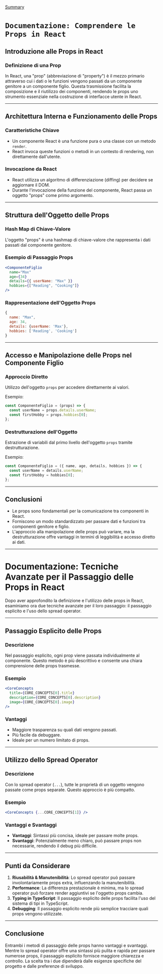 [Summary](../Summary.md)

# `Documentazione: Comprendere le Props in React`

## Introduzione alle Props in React

### Definizione di una Prop

In React, una "prop" (abbreviazione di "property") è il mezzo primario attraverso cui i dati o le funzioni vengono passati da un componente genitore a un componente figlio. Questa trasmissione facilita la composizione e il riutilizzo dei componenti, rendendo le props uno strumento essenziale nella costruzione di interfacce utente in React.

---

## Architettura Interna e Funzionamento delle Props

### Caratteristiche Chiave

- Un componente React è una funzione pura o una classe con un metodo `render`.
- React invoca queste funzioni o metodi in un contesto di rendering, non direttamente dall'utente.

### Invocazione da React

- React utilizza un algoritmo di differenziazione (diffing) per decidere se aggiornare il DOM.
- Durante l'invocazione della funzione del componente, React passa un oggetto "props" come primo argomento.

---

## Struttura dell'Oggetto delle Props

### Hash Map di Chiave-Valore

L'oggetto "props" è una hashmap di chiave-valore che rappresenta i dati passati dal componente genitore.

### Esempio di Passaggio Props

```jsx
<ComponenteFiglio
  name="Max"
  age={34}
  details={{ userName: "Max" }}
  hobbies={["Reading", "Cooking"]}
/>
```

### Rappresentazione dell'Oggetto Props

```jsx
{
  name: "Max",
  age: 34,
  details: {userName: 'Max'},
  hobbies: ['Reading', 'Cooking']
}
```

---

## Accesso e Manipolazione delle Props nel Componente Figlio

### Approccio Diretto

Utilizzo dell'oggetto `props` per accedere direttamente ai valori.

Esempio:

```jsx
const ComponenteFiglio = (props) => {
  const userName = props.details.userName;
  const firstHobby = props.hobbies[0];
};
```

### Destrutturazione dell'Oggetto

Estrazione di variabili dal primo livello dell'oggetto `props` tramite destrutturazione.

Esempio:

```jsx
const ComponenteFiglio = ({ name, age, details, hobbies }) => {
  const userName = details.userName;
  const firstHobby = hobbies[0];
};
```

---

## Conclusioni

- Le props sono fondamentali per la comunicazione tra componenti in React.
- Forniscono un modo standardizzato per passare dati e funzioni tra componenti genitore e figlio.
- L'approccio alla manipolazione delle props può variare, ma la destrutturazione offre vantaggi in termini di leggibilità e accesso diretto ai dati.

---

# Documentazione: Tecniche Avanzate per il Passaggio delle Props in React

Dopo aver approfondito la definizione e l'utilizzo delle props in React, esaminiamo ora due tecniche avanzate per il loro passaggio: il passaggio esplicito e l'uso dello spread operator.

---

## Passaggio Esplicito delle Props

### Descrizione

Nel passaggio esplicito, ogni prop viene passata individualmente al componente. Questo metodo è più descrittivo e consente una chiara comprensione delle props trasmesse.

### Esempio

```jsx
<CoreConcepts
  title={CORE_CONCEPTS[0].title}
  description={CORE_CONCEPTS[0].description}
  image={CORE_CONCEPTS[0].image}
/>
```

### Vantaggi

- Maggiore trasparenza su quali dati vengono passati.
- Più facile da debuggare.
- Ideale per un numero limitato di props.

---

## Utilizzo dello Spread Operator

### Descrizione

Con lo spread operator (`...`), tutte le proprietà di un oggetto vengono passate come props separate. Questo approccio è più compatto.

### Esempio

```jsx
<CoreConcepts {...CORE_CONCEPTS[1]} />
```

### Vantaggi e Svantaggi

- **Vantaggi**: Sintassi più concisa, ideale per passare molte props.
- **Svantaggi**: Potenzialmente meno chiaro, può passare props non necessarie, rendendo il debug più difficile.

---

## Punti da Considerare

1. **Riusabilità & Manutenibilità**: Lo spread operator può passare involontariamente props extra, influenzando la manutenibilità.
2. **Performance**: La differenza prestazionale è minima, ma lo spread operator può forzare render aggiuntivi se l'oggetto props cambia.
3. **Typing in TypeScript**: Il passaggio esplicito delle props facilita l'uso del sistema di tipi in TypeScript.
4. **Debugging**: Il passaggio esplicito rende più semplice tracciare quali props vengono utilizzate.

---

## Conclusione

Entrambi i metodi di passaggio delle props hanno vantaggi e svantaggi. Mentre lo spread operator offre una sintassi più pulita e rapida per passare numerose props, il passaggio esplicito fornisce maggiore chiarezza e controllo. La scelta tra i due dipenderà dalle esigenze specifiche del progetto e dalle preferenze di sviluppo.
